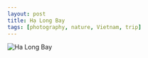 ```yaml
---
layout: post
title: Hạ Long Bay
tags: [photography, nature, Vietnam, trip]
---
```

![Ha Long Bay](./halong/halong.jpg)
